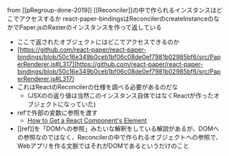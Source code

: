 
from [[pRegroup-done-2019]]
[[Reconciler]]の中で作られるインスタンスはどこでアクセスするか
react-paper-bindingsはReconcilerのcreateInstanceのなかでPaper.jsのRasterのインスタンスを作って返している
- ここで返されたオブジェクトにはどこでアクセスできるのか
- [https://github.com/react-paper/react-paper-bindings/blob/50c16e349b0ceb1bf06c08de0ef7981b02985bf6/src/PaperRenderer.js#L317](https://github.com/react-paper/react-paper-bindings/blob/50c16e349b0ceb1bf06c08de0ef7981b02985bf6/src/PaperRenderer.js#L317)
- これはReactのReconcilerの仕様を調べる必要があるのだな
    - (JSXの<Raster>の返り値は当然このインスタンス自体ではなくReactが作ったオブジェクトになっていた)
- refで外部の変数に参照を渡す
    - [How to Get a React Component's Element](https://davidwalsh.name/get-react-component-element)
- [[ref]]を「DOMへの参照」みたいな解釈をしている解説があるが、DOMへの参照なのではなく、Reconcilerの中で作られるオブジェクトへの参照で、Webアプリを作る文脈ではそれがDOMであるというだけのこと

